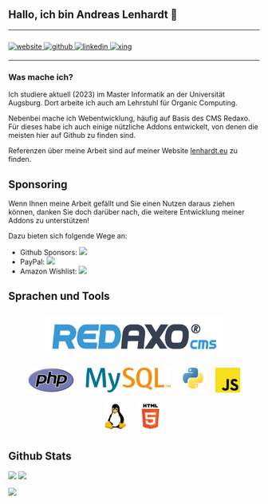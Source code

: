 ## Hallo, ich bin Andreas Lenhardt 👋

<hr>

<a href="https://lenhardt.eu" target="_blank">
<img src="https://img.shields.io/static/v1?style=for-the-badge&label=www&logo=&logoColor=&logoWidth=&labelColor=%233B3B3B&color=%230069B0&message=lenhardt.eu" alt=website style="margin-top: 10px; margin-bottom: 5px;" />
</a>
<a href="https://github.com/andileni" target="_blank">
<img src="https://img.shields.io/static/v1?style=for-the-badge&label=&logo=github&logoColor=&logoWidth=&labelColor=&color=%23181717&message=github" alt=github style="margin-top: 10px; margin-bottom: 5px;" />
</a>
<a href="https://www.linkedin.com/in/andreas-lenhardt/" target="_blank">
<img src="https://img.shields.io/static/v1?style=for-the-badge&label=&logo=linkedin&logoColor=&logoWidth=&labelColor=&color=%230A66C2&message=linkedin" alt=linkedin style="margin-top: 10px; margin-bottom: 5px;" />
</a>
<a href="https://www.xing.com/profile/Andreas_Lenhardt5" target="_blank">
<img src="https://img.shields.io/static/v1?style=for-the-badge&label=&logo=xing&logoColor=&logoWidth=&labelColor=&color=%23006567&message=xing" alt=xing style="margin-top: 10px; margin-bottom: 5px;" />
</a>
  
<hr>

### Was mache ich?

Ich studiere aktuell (2023) im Master Informatik an der Universität Augsburg.
Dort arbeite ich auch am Lehrstuhl für Organic Computing.

Nebenbei mache ich Webentwicklung, häufig auf Basis des CMS Redaxo.
Für dieses habe ich auch einige nützliche Addons entwickelt, von denen die meisten hier auf Github zu finden sind.

Referenzen über meine Arbeit sind auf meiner Website [lenhardt.eu](https://lenhardt.eu) zu finden.

## Sponsoring

Wenn Ihnen meine Arbeit gefällt und Sie einen Nutzen daraus ziehen können, danken Sie doch darüber nach, die weitere Entwicklung meiner Addons zu unterstützen!

Dazu bieten sich folgende Wege an:

-   Github Sponsors: <a href="https://github.com/sponsors/AndiLeni"><img src="https://img.shields.io/static/v1?style=for-the-badge&label=&logo=githubsponsors&logoColor=%23EA4AAA&logoWidth=&link=&labelColor=&color=%23181717&message=Github+Sponsors" /></a>
-   PayPal: <a href="https://paypal.me/andreaslenhardt"><img src="https://img.shields.io/static/v1?style=for-the-badge&label=&logo=paypal&logoColor=white&logoWidth=&link=&labelColor=&color=%2300457C&message=PayPal" /></a>
-   Amazon Wishlist: <a href="https://www.amazon.de/hz/wishlist/ls/3UWHX1C2C1ND7?ref_=wl_share"><img src="https://img.shields.io/static/v1?style=for-the-badge&label=&logo=amazon&logoColor=white&logoWidth=&link=&labelColor=&color=%23FF9900&message=Amazon" /></a>

## Sprachen und Tools

<div align="center">  
<img style="margin: 10px" src="./assets/redaxo.png" height="80px"  />
<br>
<img style="margin: 10px" src="./assets/php.png" height="50px" />
<img style="margin: 10px" src="./assets/mysql.png" height="50px" />
<img style="margin: 10px" src="./assets/python.png" height="50px" />
<img style="margin: 10px" src="./assets/js.png" height="50px" />
<img style="margin: 10px" src="./assets/linux.png" height="50px" />
<img style="margin: 10px" src="./assets/html.png" height="50px" />
</div>

## Github Stats

<img src="https://github-readme-stats.vercel.app/api?username=andileni&show_icons=true&hide_border=false&include_all_commits=false&count_private=true&disable_animations=true" />
<img src="https://github-readme-stats.vercel.app/api/top-langs/?username=andileni&layout=compact&disable_animations=true" />

![](https://hit.yhype.me/github/profile?user_id=13385771)
